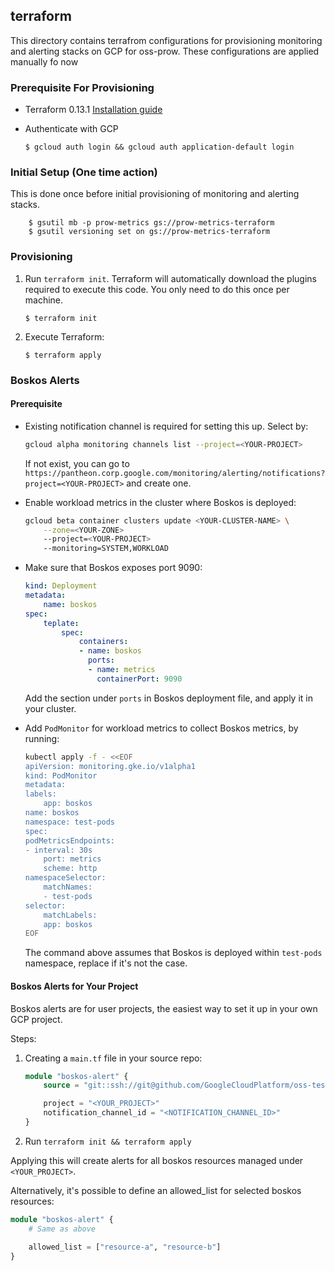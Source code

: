 ## terraform

This directory contains terrafrom configurations for provisioning monitoring and alerting stacks on GCP for oss-prow. These configurations are applied manually fo now

### Prerequisite For Provisioning

-   Terraform 0.13.1
    [Installation guide](https://www.terraform.io/downloads.html)

-   Authenticate with GCP

    ```text
    $ gcloud auth login && gcloud auth application-default login
    ```

### Initial Setup (One time action)

This is done once before initial provisioning of monitoring and alerting stacks.

```text
    $ gsutil mb -p prow-metrics gs://prow-metrics-terraform
    $ gsutil versioning set on gs://prow-metrics-terraform
```

### Provisioning

1.  Run `terraform init`. Terraform will automatically download the plugins
    required to execute this code. You only need to do this once per machine.

    ```text
    $ terraform init
    ```

1.  Execute Terraform:

    ```text
    $ terraform apply
    ```

### Boskos Alerts

#### Prerequisite

- Existing notification channel is required for setting this up. Select by:

    ```bash
    gcloud alpha monitoring channels list --project=<YOUR-PROJECT>
    ```
    If not exist, you can go to `https://pantheon.corp.google.com/monitoring/alerting/notifications?project=<YOUR-PROJECT>` and create one.

- Enable workload metrics in the cluster where Boskos is deployed:

    ```bash
    gcloud beta container clusters update <YOUR-CLUSTER-NAME> \
        --zone=<YOUR-ZONE>
        --project=<YOUR-PROJECT>
        --monitoring=SYSTEM,WORKLOAD
    ```

- Make sure that Boskos exposes port 9090:

    ```yaml
    kind: Deployment
    metadata:
        name: boskos
    spec:
        teplate:
            spec:
                containers:
                - name: boskos
                  ports:
                  - name: metrics
                    containerPort: 9090
    ```
    Add the section under `ports` in Boskos deployment file, and apply it in your cluster.

- Add `PodMonitor` for workload metrics to collect Boskos metrics, by running:

    ```bash
    kubectl apply -f - <<EOF
    apiVersion: monitoring.gke.io/v1alpha1
    kind: PodMonitor
    metadata:
    labels:
        app: boskos
    name: boskos
    namespace: test-pods
    spec:
    podMetricsEndpoints:
    - interval: 30s
        port: metrics
        scheme: http
    namespaceSelector:
        matchNames:
        - test-pods
    selector:
        matchLabels:
        app: boskos
    EOF
    ```
    The command above assumes that Boskos is deployed within `test-pods` namespace, replace if it's not the case.

#### Boskos Alerts for Your Project

Boskos alerts are for user projects, the easiest way to set it up in your own GCP project.

Steps:

1. Creating a `main.tf` file in your source repo:

    ```terraform
    module "boskos-alert" {
        source = "git::ssh://git@github.com/GoogleCloudPlatform/oss-test-infra.git//prow/oss/terraform/modules/alerts/boskos?ref=<COMMIT_SHA>"

        project = "<YOUR_PROJECT>"
        notification_channel_id = "<NOTIFICATION_CHANNEL_ID>"
    }
    ```
1. Run `terraform init && terraform apply`

Applying this will create alerts for all boskos resources managed under `<YOUR_PROJECT>`.

Alternatively, it's possible to define an allowed_list for selected boskos resources:

```terraform
module "boskos-alert" {
    # Same as above

    allowed_list = ["resource-a", "resource-b"]
}
```
